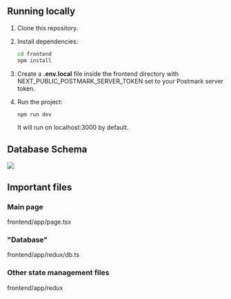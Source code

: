 ## Running locally
1. Clone this repository.

2. Install dependencies:

   ```bash
   cd frontend
   npm install
   ```

3. Create a __.env.local__ file inside the frontend directory with NEXT_PUBLIC_POSTMARK_SERVER_TOKEN set to your Postmark server token.

4. Run the project:
    ```bash
   npm run dev
   ```
   It will run on localhost:3000 by default.

## Database Schema
<img src='[./images/Landing_Page.png](https://jello-bucket.s3.us-west-1.amazonaws.com/FairSquareSchema.png)'>

## Important files
### Main page
   frontend/app/page.tsx
### "Database"
   frontend/app/redux/db.ts
### Other state management files
   frontend/app/redux
